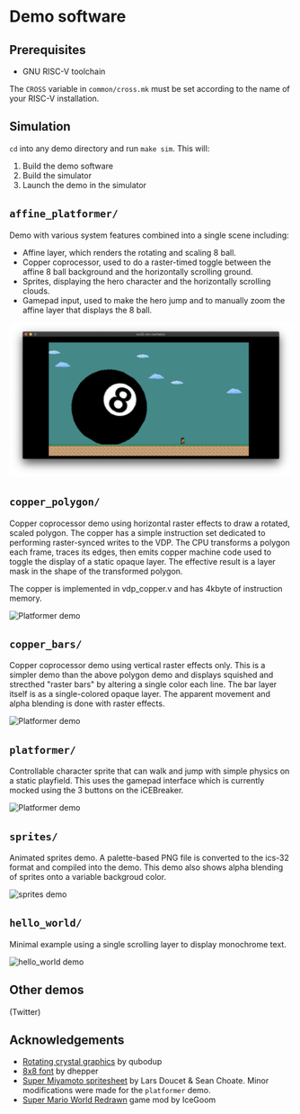 # Demo software

## Prerequisites

* GNU RISC-V toolchain

The `CROSS` variable in `common/cross.mk` must be set according to the name of your RISC-V installation.

## Simulation

`cd` into any demo directory and run `make sim`. This will:

1. Build the demo software
2. Build the simulator
3. Launch the demo in the simulator

## `affine_platformer/`

Demo with various system features combined into a single scene including:

* Affine layer, which renders the rotating and scaling 8 ball.
* Copper coprocessor, used to do a raster-timed toggle between the affine 8 ball background and the horizontally scrolling ground.
* Sprites, displaying the hero character and the horizontally scrolling clouds.
* Gamepad input, used to make the hero jump and to manually zoom the affine layer that displays the 8 ball.

![Affine platformer demo](screenshots/affine_platformer.png)

## `copper_polygon/`

Copper coprocessor demo using horizontal raster effects to draw a rotated, scaled polygon. The copper has a simple instruction set dedicated to performing raster-synced writes to the VDP. The CPU transforms a polygon each frame, traces its edges, then emits copper machine code used to toggle the display of a static opaque layer. The effective result is a layer mask in the shape of the transformed polygon.

The copper is implemented in vdp_copper.v and has 4kbyte of instruction memory.

![Platformer demo](screenshots/copper-polygon.png)

## `copper_bars/`

Copper coprocessor demo using vertical raster effects only. This is a simpler demo than the above polygon demo and displays squished and strecthed "raster bars" by altering a single color each line. The bar layer itself is as a single-colored opaque layer. The apparent movement and alpha blending is done with raster effects.

![Platformer demo](screenshots/copper-bars-squish.png)

## `platformer/`

Controllable character sprite that can walk and jump with simple physics on a static playfield. This uses the gamepad interface which is currently mocked using the 3 buttons on the iCEBreaker.

![Platformer demo](screenshots/platformer.png)

## `sprites/`

Animated sprites demo. A palette-based PNG file is converted to the ics-32 format and compiled into the demo. This demo also shows alpha blending of sprites onto a variable backgroud color.

![sprites demo](screenshots/sprites.png)

## `hello_world/`

Minimal example using a single scrolling layer to display monochrome text.

![hello_world demo](screenshots/hello_world.png)

## Other demos

(Twitter)

## Acknowledgements

* [Rotating crystal graphics](https://opengameart.org/content/rotating-crystal-animation-8-step) by qubodup
* [8x8 font](https://github.com/dhepper/font8x8) by dhepper
* [Super Miyamoto spritesheet](https://opengameart.org/content/super-miyamoto) by Lars Doucet & Sean Choate. Minor modifications were made for the `platformer` demo.
* [Super Mario World Redrawn](https://www.romhacking.net/hacks/2919/) game mod by IceGoom
